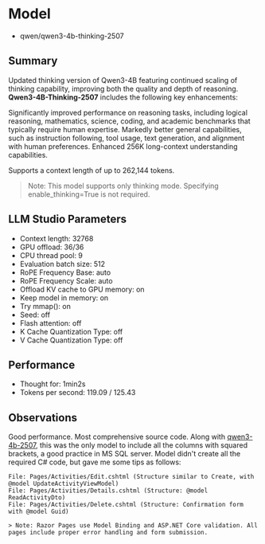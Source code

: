# Model

- qwen/qwen3-4b-thinking-2507

## Summary

Updated thinking version of Qwen3-4B featuring continued scaling of thinking capability, improving both the quality and depth of reasoning. **Qwen3-4B-Thinking-2507** includes the following key enhancements:

Significantly improved performance on reasoning tasks, including logical reasoning, mathematics, science, coding, and academic benchmarks that typically require human expertise. Markedly better general capabilities, such as instruction following, tool usage, text generation, and alignment with human preferences. Enhanced 256K long-context understanding capabilities.

Supports a context length of up to 262,144 tokens.

> Note: This model supports only thinking mode. Specifying enable_thinking=True is not required.

## LLM Studio Parameters

- Context length: 32768
- GPU offload: 36/36
- CPU thread pool: 9
- Evaluation batch size: 512
- RoPE Frequency Base: auto
- RoPE Frequency Scale: auto
- Offload KV cache to GPU memory: on
- Keep model in memory: on
- Try mmap(): on
- Seed: off
- Flash attention: off
- K Cache Quantization Type: off
- V Cache Quantization Type: off

## Performance

- Thought for: 1min2s
- Tokens per second: 119.09 / 125.43

## Observations

Good performance. Most comprehensive source code.
Along with [qwen3-4b-2507](/qwen3-4b-2507/readme.md), this was the only model to include all the columns with squared brackets, a good practice in MS SQL server.
Model didn't create all the required C# code, but gave me some tips as follows:

    File: Pages/Activities/Edit.cshtml (Structure similar to Create, with @model UpdateActivityViewModel)
    File: Pages/Activities/Details.cshtml (Structure: @model ReadActivityDto)
    File: Pages/Activities/Delete.cshtml (Structure: Confirmation form with @model Guid)

    > Note: Razor Pages use Model Binding and ASP.NET Core validation. All pages include proper error handling and form submission.
